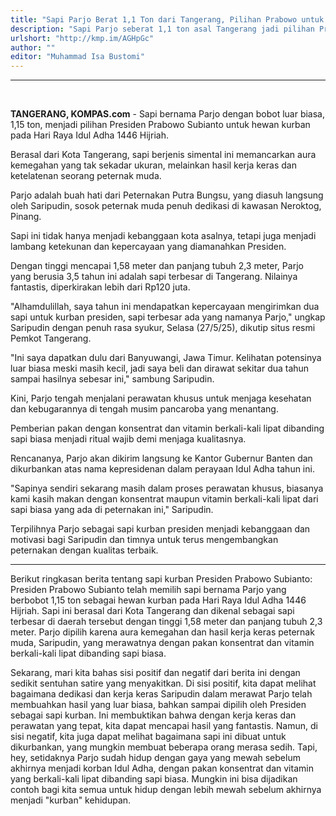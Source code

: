 ```yaml
---
title: "Sapi Parjo Berat 1,1 Ton dari Tangerang, Pilihan Prabowo untuk Kurban"
description: "Sapi Parjo seberat 1,1 ton asal Tangerang jadi pilihan Presiden Prabowo untuk kurban Iduladha, dirawat khusus dengan pakan dan vitamin ekstra."
urlshort: "http://kmp.im/AGHpGc"
author: ""
editor: "Muhammad Isa Bustomi"
---
```


---

 

**TANGERANG, KOMPAS.com** - Sapi bernama Parjo dengan bobot luar biasa, 1,15 ton, menjadi pilihan Presiden Prabowo Subianto untuk hewan kurban pada Hari Raya Idul Adha 1446 Hijriah.

Berasal dari Kota Tangerang, sapi berjenis simental ini memancarkan aura kemegahan yang tak sekadar ukuran, melainkan hasil kerja keras dan ketelatenan seorang peternak muda.

Parjo adalah buah hati dari Peternakan Putra Bungsu, yang diasuh langsung oleh Saripudin, sosok peternak muda penuh dedikasi di kawasan Neroktog, Pinang.

Sapi ini tidak hanya menjadi kebanggaan kota asalnya, tetapi juga menjadi lambang ketekunan dan kepercayaan yang diamanahkan Presiden.

Dengan tinggi mencapai 1,58 meter dan panjang tubuh 2,3 meter, Parjo yang berusia 3,5 tahun ini adalah sapi terbesar di Tangerang. Nilainya fantastis, diperkirakan lebih dari Rp120 juta.

"Alhamdulillah, saya tahun ini mendapatkan kepercayaan mengirimkan dua sapi untuk kurban presiden, sapi terbesar ada yang namanya Parjo,\" ungkap Saripudin dengan penuh rasa syukur, Selasa (27/5/25), dikutip situs resmi Pemkot Tangerang.

\"Ini saya dapatkan dulu dari Banyuwangi, Jawa Timur. Kelihatan potensinya luar biasa meski masih kecil, jadi saya beli dan dirawat sekitar dua tahun sampai hasilnya sebesar ini," sambung Saripudin.

Kini, Parjo tengah menjalani perawatan khusus untuk menjaga kesehatan dan kebugarannya di tengah musim pancaroba yang menantang.

Pemberian pakan dengan konsentrat dan vitamin berkali-kali lipat dibanding sapi biasa menjadi ritual wajib demi menjaga kualitasnya.

Rencananya, Parjo akan dikirim langsung ke Kantor Gubernur Banten dan dikurbankan atas nama kepresidenan dalam perayaan Idul Adha tahun ini.

"Sapinya sendiri sekarang masih dalam proses perawatan khusus, biasanya kami kasih makan dengan konsentrat maupun vitamin berkali-kali lipat dari sapi biasa yang ada di peternakan ini," Saripudin.

Terpilihnya Parjo sebagai sapi kurban presiden menjadi kebanggaan dan motivasi bagi Saripudin dan timnya untuk terus mengembangkan peternakan dengan kualitas terbaik.

---
Berikut ringkasan berita tentang sapi kurban Presiden Prabowo Subianto: Presiden Prabowo Subianto telah memilih sapi bernama Parjo yang berbobot 1,15 ton sebagai hewan kurban pada Hari Raya Idul Adha 1446 Hijriah. Sapi ini berasal dari Kota Tangerang dan dikenal sebagai sapi terbesar di daerah tersebut dengan tinggi 1,58 meter dan panjang tubuh 2,3 meter. Parjo dipilih karena aura kemegahan dan hasil kerja keras peternak muda, Saripudin, yang merawatnya dengan pakan konsentrat dan vitamin berkali-kali lipat dibanding sapi biasa.

Sekarang, mari kita bahas sisi positif dan negatif dari berita ini dengan sedikit sentuhan satire yang menyakitkan. Di sisi positif, kita dapat melihat bagaimana dedikasi dan kerja keras Saripudin dalam merawat Parjo telah membuahkan hasil yang luar biasa, bahkan sampai dipilih oleh Presiden sebagai sapi kurban. Ini membuktikan bahwa dengan kerja keras dan perawatan yang tepat, kita dapat mencapai hasil yang fantastis. Namun, di sisi negatif, kita juga dapat melihat bagaimana sapi ini dibuat untuk dikurbankan, yang mungkin membuat beberapa orang merasa sedih. Tapi, hey, setidaknya Parjo sudah hidup dengan gaya yang mewah sebelum akhirnya menjadi korban Idul Adha, dengan pakan konsentrat dan vitamin yang berkali-kali lipat dibanding sapi biasa. Mungkin ini bisa dijadikan contoh bagi kita semua untuk hidup dengan lebih mewah sebelum akhirnya menjadi "kurban" kehidupan.
